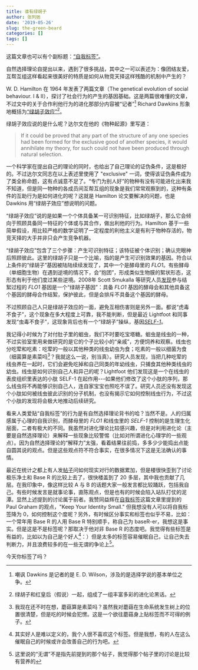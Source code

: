 ```yaml
---
title: 谁有绿胡子
author: 张列弛
date: '2019-05-26'
slug: the-green-beard
categories: []
tags: []
---
```

这篇文章也可以有个副标题：[“自我标签”](https://yihui.name/cn/2018/03/identity/)。    

自然选择理论自提出以来，遇到了很多挑战，其中之一可以表述为：像团结友爱，互帮互组这样看起来很美好的特质是如何从物竞天择这样残酷的机制中产生的？ 

W. D. Hamilton 在 1964 年发表了两篇文章（The genetical evolution of social behaviour. I & II），探讨了社会行为的产生的基因基础。这是两篇很难懂的文章，不过文中的关于合作利他行为的进化那部分内容被“记者”[^jizhe] Richard Dawkins 形象地概括为[“绿胡子效应”](https://en.wikipedia.org/wiki/Green-beard_effect)[^gb]。   

绿胡子效应说的是什么呢？达尔文在他的《物种起源》里写道： 

> If it could be proved that any part of the structure of any one species had been formed for the exclusive good of another species, it would annihilate my theory, for such could not have been produced through natural selection.  

一个科学家在提出自己的理论的同时，也给出了自己理论的证伪条件，这是极好的。不过达尔文同志在以上表述里使用了 "exclusive" 一词，使得该证伪条件成为了类全称命题，这有点诚意不足了。“专门为别人好”的物种有没有可能进化出来我不知道，但是同一物种的各成员间互帮互组的现象是我们常常观察到的，这种有条件的互助行为是如何进化的呢？这就是 Hamilton 论文要解决的问题，也是 Dawkins 用“绿胡子效应”想说明的问题。  

“绿胡子效应”说的是如果一个个体具备某一可识别特征，比如绿胡子，那么它会倾向于照顾具备同一特征的个体或与其合作，做出利他的行为。Hamilton 基于一些简单假设，用比较严格的数学证明了一定程度的利他主义是有利于物种存活的，物竞天择的大手并非只会产生竞争机器。  

“绿胡子效应”包含了三个步骤：产生可识别特征；该特征被个体识别；确认完眼神后照顾彼此。这里的绿胡子只是一个比喻，指的是产生可识别效果的基因。符合以上条件的“绿胡子”基因被陆陆续续发现了，其中一个是酵母里的 *FLO1*。有些酵母（单细胞生物）在遇到逆境的情况下，会“抱团”，形成类似生物膜的絮状形态，这形态有利于他们度过某些逆境。2008年 Scott Smukalla 等研究人员[发现](https://www.cell.com/cell/fulltext/S0092-8674(08)01193-8)参与结絮过程的 *FLO1* 基因是一个“绿胡子基因”：具备 *FLO1* 基因的酵母会和其他具备这个基因的酵母合作结絮，保护彼此，但是会排斥不具备这个基因的酵母。  

不过照顾自己人只是绿胡子效应的一面，避免互相伤害则是另外一面。都说“虎毒不食子”，这个现象在多大程度上可靠，我不能判断，但是最近 Lightfoot 和同事发现“虫毒不食子”，这现象背后也有一个“绿胡子”操纵，基因[*SELF-1*](https://science.sciencemag.org/content/364/6435/86)。  

我记得小时候为了对付肚子里的蛔虫，我们不时要吃宝塔糖。蛔虫是线虫的一种，不过实验室里用来做研究的是它的个子比较小的“亲戚”，方便饲养和观察。线虫也分吃荤和吃素：吃荤的一般以其他种类的线虫幼虫为食；吃素的一般以细菌为食（细菌算是素菜吗[^mogu]？我就这么一说，别当真）。研究人员发现，当把几种吃荤的线虫养在一起时，它们会避免吃掉和自己同类的年幼线虫，只捕食其他种类线虫的幼虫。线虫是如何识别自己人和异己的呢？Lightfoot 他们发现这是一个在线虫的表皮组织里表达的小肽 SELF-1 在起作用---如果他们修改了这个小肽的序列，那么线虫将不再能够识别自己人，连自家宝宝也照吃不误了。研究人员还没有发现这个小肽如何被线虫彼此识别的分子机制，也没有揭示它如何控制线虫行为，不过这个小肽的发现将会极大地推动后续研究。  

看来人类爱贴“自我标签”的行为是有自然选择理论背书的哈？当然不是。人的归属感属于心理的自我识别，而酵母里的 *FLO1* 和线虫里的 *SELF-1* 控制的是生理生化层面，二者有极大的不同。我虽然对进化理论比较感兴趣，但是对利用进化论（主要是自然选择理论）来解释一些现象比较警惕（比如对所谓进化心理学的一些观点）。因为自然选择理论的“解释力”太强，看着结果往前捣，多多少少能捣出点能自圆其说的观点。但是这些观点符不符合事实，在很多情况下这是无法确认的事情。   

最近在统计之都上有人发[帖子](https://d.cosx.org/d/420697/6)问如何现实对行的数据累加，但是楼很快歪到了讨论极乐净土和 Base R 的比较上去了，很快楼盖到了 20 多层，其中我也贡献了几层。在我印象中，像这样比较 A 与 B 的话题大家一般发言都比较踊跃，包括我自己。有些时候发言是就事论事，直陈观点，但是也有的时候会陷入站队打仗的泥潭。显然上述提到的讨论属于前者。我赞同益辉在[自我标签](https://yihui.name/cn/2018/03/identity/)这篇文章里提到的 Paul Graham 的观点，"Keep Your  Identity Small." 但我想没有人可以将自我标签降为 0，如何控制这个度呢？另外，有时候区分事实和标签也似乎不易，比如：一个常年用 Base R 的人用 Base R 特别顺手，称自己为 baseR-er，我想这是事实。但是这是不是标签呢？那取决于他对非 Base R 的态度吧。我觉得有些标签是有益的，比如以为自己是个好人[^haoren]：）但是太多的标签容易催眠自己，让自己失去判断力，并且浪费较多的在一些无谓的争论上[^wuwei]。   

今天你标签了吗？

[^jizhe]:嘲讽 Dawkins 是记者的是 E. D. Wilson，涉及的是选择学说的基本单位之争。 
[^mogu]:我现在还不时在想，蘑菇算是素菜吗？虽然我对蘑菇在生命系统发生树上的位置很清楚，但是吃的时候会犯愣。这是一个欲往蘑菇身上贴标签而不可得的例子。
[^gb]:绿胡子和红皇后（假说）一起，组成了一组丰富多彩的进化论黑话。
[^haoren]:其实好人是难以定义的，我个人很不喜欢这个标签。但是我想，有的人在这么催眠自己的时候或许会改善自己的行为吧。
[^wuwei]:这里说的“无谓”不是指先前提到的那个帖子，我觉得那个帖子里的讨论是比较有营养的




